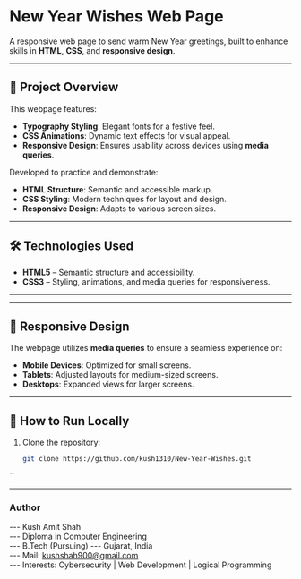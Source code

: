 # New Year Wishes Web Page

A responsive web page to send warm New Year greetings, built to enhance skills in **HTML**, **CSS**, and **responsive design**.

---

## 🧠 Project Overview

This webpage features:

- **Typography Styling**: Elegant fonts for a festive feel.
- **CSS Animations**: Dynamic text effects for visual appeal.
- **Responsive Design**: Ensures usability across devices using **media queries**.

Developed to practice and demonstrate:

- **HTML Structure**: Semantic and accessible markup.
- **CSS Styling**: Modern techniques for layout and design.
- **Responsive Design**: Adapts to various screen sizes.

---

## 🛠️ Technologies Used

- **HTML5** – Semantic structure and accessibility.
- **CSS3** – Styling, animations, and media queries for responsiveness.

---


---

## 📱 Responsive Design

The webpage utilizes **media queries** to ensure a seamless experience on:

- **Mobile Devices**: Optimized for small screens.
- **Tablets**: Adjusted layouts for medium-sized screens.
- **Desktops**: Expanded views for larger screens.

---

## 🚀 How to Run Locally

1. Clone the repository:

   ```bash
   git clone https://github.com/kush1310/New-Year-Wishes.git
``

---

### Author  
--- Kush Amit Shah  
--- Diploma in Computer Engineering  
--- B.Tech (Pursuing)
--- Gujarat, India  
--- Mail: kushshah900@gmail.com  
--- Interests: Cybersecurity | Web Development | Logical Programming  
